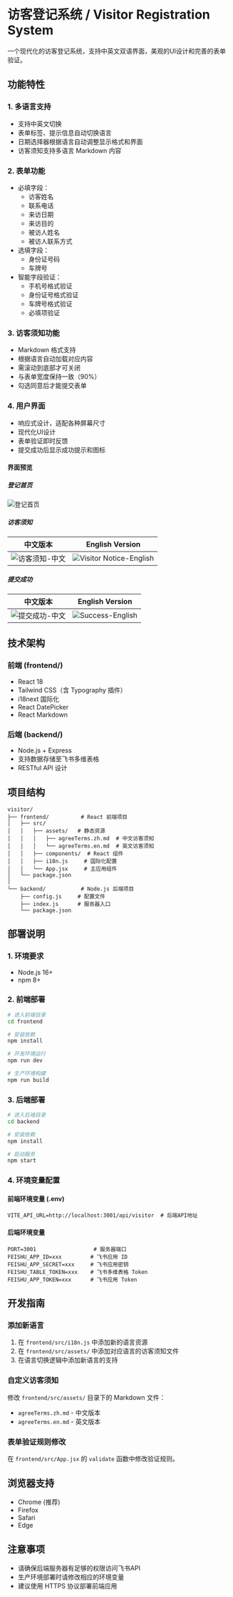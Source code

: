 # 访客登记系统 / Visitor Registration System

一个现代化的访客登记系统，支持中英文双语界面，美观的UI设计和完善的表单验证。

## 功能特性

### 1. 多语言支持
- 支持中英文切换
- 表单标签、提示信息自动切换语言
- 日期选择器根据语言自动调整显示格式和界面
- 访客须知支持多语言 Markdown 内容

### 2. 表单功能
- 必填字段：
  - 访客姓名
  - 联系电话
  - 来访日期
  - 来访目的
  - 被访人姓名
  - 被访人联系方式
- 选填字段：
  - 身份证号码
  - 车牌号
- 智能字段验证：
  - 手机号格式验证
  - 身份证号格式验证
  - 车牌号格式验证
  - 必填项验证

### 3. 访客须知功能
- Markdown 格式支持
- 根据语言自动加载对应内容
- 需滚动到底部才可关闭
- 与表单宽度保持一致（90%）
- 勾选同意后才能提交表单

### 4. 用户界面
- 响应式设计，适配各种屏幕尺寸
- 现代化UI设计
- 表单验证即时反馈
- 提交成功后显示成功提示和图标

#### 界面预览

##### 登记首页
![登记首页](images/登记首页_zh.png)

##### 访客须知
中文版本 | English Version
:-------------------------:|:-------------------------:
![访客须知-中文](images/访客须知_zh_zh.png) | ![Visitor Notice-English](images/访客须知_en.png)

##### 提交成功
中文版本 | English Version
:-------------------------:|:-------------------------:
![提交成功-中文](images/登记成功.png) | ![Success-English](images/登记成功_en.png)

## 技术架构

### 前端 (frontend/)
- React 18
- Tailwind CSS（含 Typography 插件）
- i18next 国际化
- React DatePicker
- React Markdown

### 后端 (backend/)
- Node.js + Express
- 支持数据存储至飞书多维表格
- RESTful API 设计

## 项目结构
```
visitor/
├── frontend/          # React 前端项目
│   ├── src/
│   │   ├── assets/   # 静态资源
│   │   │   ├── agreeTerms.zh.md  # 中文访客须知
│   │   │   └── agreeTerms.en.md  # 英文访客须知
│   │   ├── components/  # React 组件
│   │   ├── i18n.js     # 国际化配置
│   │   └── App.jsx     # 主应用组件
│   └── package.json
│
└── backend/           # Node.js 后端项目
    ├── config.js     # 配置文件
    ├── index.js      # 服务器入口
    └── package.json
```

## 部署说明

### 1. 环境要求
- Node.js 16+
- npm 8+

### 2. 前端部署
```bash
# 进入前端目录
cd frontend

# 安装依赖
npm install

# 开发环境运行
npm run dev

# 生产环境构建
npm run build
```

### 3. 后端部署
```bash
# 进入后端目录
cd backend

# 安装依赖
npm install

# 启动服务
npm start
```

### 4. 环境变量配置

#### 前端环境变量 (.env)
```
VITE_API_URL=http://localhost:3001/api/visitor  # 后端API地址
```

#### 后端环境变量
```
PORT=3001                  # 服务器端口
FEISHU_APP_ID=xxx         # 飞书应用 ID
FEISHU_APP_SECRET=xxx     # 飞书应用密钥
FEISHU_TABLE_TOKEN=xxx    # 飞书多维表格 Token
FEISHU_APP_TOKEN=xxx      # 飞书应用 Token
```

## 开发指南

### 添加新语言
1. 在 `frontend/src/i18n.js` 中添加新的语言资源
2. 在 `frontend/src/assets/` 中添加对应语言的访客须知文件
3. 在语言切换逻辑中添加新语言的支持

### 自定义访客须知
修改 `frontend/src/assets/` 目录下的 Markdown 文件：
- `agreeTerms.zh.md` - 中文版本
- `agreeTerms.en.md` - 英文版本

### 表单验证规则修改
在 `frontend/src/App.jsx` 的 `validate` 函数中修改验证规则。

## 浏览器支持
- Chrome (推荐)
- Firefox
- Safari
- Edge

## 注意事项
- 请确保后端服务器有足够的权限访问飞书API
- 生产环境部署时请修改相应的环境变量
- 建议使用 HTTPS 协议部署前端应用

